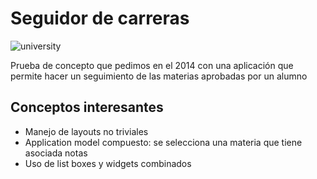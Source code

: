 # Seguidor de carreras

![university](https://cloud.githubusercontent.com/assets/4549002/17305719/342f326e-5802-11e6-8dde-e2a1821c91bc.png)

Prueba de concepto que pedimos en el 2014 con una aplicación que permite hacer un seguimiento de las materias aprobadas por un alumno

## Conceptos interesantes

* Manejo de layouts no triviales
* Application model compuesto: se selecciona una materia que tiene asociada notas
* Uso de list boxes y widgets combinados
